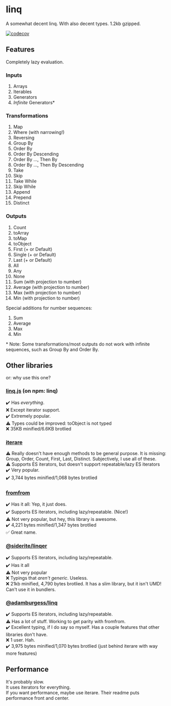 # linq

A somewhat decent linq. With also decent types. 1.2kb gzipped.

[![codecov](https://codecov.io/gh/adamburgess/linq/branch/master/graph/badge.svg?token=MSQWH7HI95)](https://codecov.io/gh/adamburgess/linq)

## Features

Completely lazy evaluation.

### Inputs

1. Arrays
1. Iterables
1. Generators
1. _Infinite_ Generators*

### Transformations

1. Map
1. Where (with narrowing!)
1. Reversing
1. Group By
1. Order By
1. Order By Descending
1. Order By ..., Then By
1. Order By ..., Then By Descending
1. Take
1. Skip
1. Take While
1. Skip While
1. Append
1. Prepend
1. Distinct

### Outputs

1. Count
1. toArray
1. toMap
1. toObject
1. First (+ or Default)
1. Single (+ or Default)
1. Last (+ or Default)
1. All
1. Any
1. None
1. Sum (with projection to number)
1. Average (with projection to number)
1. Max (with projection to number)
1. Min (with projection to number)
<!--
1. Min By
1. Max By
-->

Special additions for number sequences:

1. Sum
1. Average
1. Max
1. Min

\* Note: Some transformations/most outputs do not work with infinite sequences, such as Group By and Order By.


## Other libraries

or: why use this one?

### [linq.js](https://github.com/mihaifm/linq) (on npm: linq)

✔️ Has _everything_.  
❌ Except iterator support.  
✔️ Extremely popular.  
⚠️ Types could be improved: toObject is not typed  
❌ 35KB minified/6.6KB brotlied  


### [iterare](https://github.com/felixfbecker/iterare)

⚠️ Really doesn't have enough methods to be general purpose. It is missing: Group, Order, Count, First, Last, Distinct. Subjectively, I use all of these.  
⚠️ Supports ES iterators, but doesn't support repeatable/lazy ES iterators  
✔️ Very popular.  
✔️ 3,744 bytes minified/1,068 bytes brotlied  

### [fromfrom](https://github.com/tomi/fromfrom)

✔️ Has it all: Yep, it just does.  
✔️ Supports ES iterators, including lazy/repeatable. (Nice!)  
⚠️ Not very popular, but hey, this library is awesome.  
✔️ 4,221 bytes minified/1,347 bytes brotlied  
✅ Great name.  

### [@siderite/linqer](https://github.com/Siderite/LInQer)

✔️ Supports ES iterators, including lazy/repeatable.  
✔️ Has it all  
⚠️ Not very popular  
❌ Typings that _aren't generic_. Useless.  
❌ 21kb minified, 4,790 bytes brotlied. It has a slim library, but it isn't UMD! Can't use it in bundlers.  

### [@adamburgess/linq](https://github.com/adamburgess/linq)

✔️ Supports ES iterators, including lazy/repeatable.  
⚠️ Has a lot of stuff. Working to get parity with fromfrom.  
✔️ Excellent typing, if I do say so myself. Has a couple features that other libraries don't have.  
❌ 1 user. Hah.  
✔️ 3,975 bytes minified/1,070 bytes brotlied (just behind iterare with way more features)  

## Performance

It's probably slow.  
It uses iterators for everything.  
If you want performance, maybe use iterare. Their readme puts performance front and center.  
